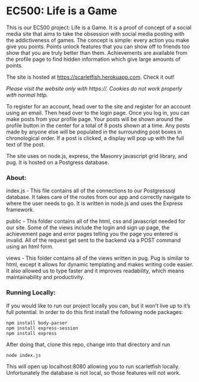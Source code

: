 # EC500: Life is a Game
This is our EC500 project: Life is a Game. It is a proof of concept of a social media site that aims to take the obsession with
social media posting with the addictiveness of games. The concept is simple: every action you make give you 
points. Points unlock features that you can show off to friends too show that you are truly better than them.
Achievements are available from the profile page to find hidden information which give large amounts of points.

The site is hosted at https://scarletfish.herokuapp.com. Check it out!

*Please visit the website only with https://. Cookies do not work properly with normal http.*

To register for an account, head over to the site and register for an account using an email. Then head over
to the login page. Once you log in, you can make posts from your profile page. Your posts will be shown around
the profile button in the center for a total of 8 posts shown at a time. Any posts made by anyone else will be
populated in the surrounding post boxes in chronological order. If a post is clicked, a display will pop up with
the full text of the post.

The site uses on node.js, express, the Masonry javascript grid library, and pug. It is hosted on a Postgress database.

### About:

index.js - This file contains all of the connections to our Postgresssql database. It takes care of the routes from our app and correctly navigate to where the user needs to go. It is written in node.js and uses the Express framework. 

public - This folder contains all of the html, css and javascript needed for our site. Some of the views include the login and sign up page, the achievement page and error pages telling you the page you entered is invalid. All of the request get sent to the backend via a POST command using an html form. 

views - This folder contains all of the views written in pug. Pug is similar to html, except it allows for dynamic templating and makes writing code easier. It also allowed us to type faster and it improves readability, which means maintainability and productivity. 


### Running Locally:

If you would like to run our project locally you can, but it won’t live up to it’s full potential. In order to do this first install the following node packages:

```
npm install body-parser
npm install express-session
npm install express
```

After doing that, clone this repo, change into that directory and run 
```
node index.js
```

This will open up localhost:8080 allowing you to run scarletfish locally. Unfortunately the database is not local, so those features will not work.



